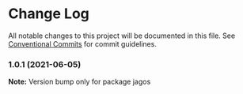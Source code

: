 # Change Log

All notable changes to this project will be documented in this file.
See [Conventional Commits](https://conventionalcommits.org) for commit guidelines.

### 1.0.1 (2021-06-05)

**Note:** Version bump only for package jagos
